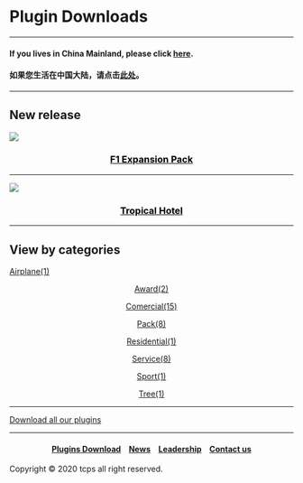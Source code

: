 <style>
h1 {text-align: center;}
h2 {text-align: left;}
h4 {text-align: center;}
h3 {text-align: center;}
p {text-align: center;}
</style>
<style type="text/css">
  #left{
        text-align:left;
  }
  #right{
        text-align:right;
  }
</style>

<h1><div id="left">Plugin Downloads</div></h1>
<hr>
<h4><div id="left">If you lives in China Mainland, please click <a href="/plugins/download/cn/eng">here</a>.</div></h4>
<h4><div id="left">如果您生活在中国大陆，请点击<a href="/plugins/download/cn">此处</a>。</div></h4>
<hr>
<h2>New release</h2>
<a href="/f1/"><img src="//ttcps.github.io/images/48d57497ff043f19ea72e10404ee4fd.png"></a>

<h3><a href="/f1/" style="color:black;">F1 Expansion Pack</a></h3>
<hr>
<a href="/tropical-hotel/"><img src="//ttcps.github.io/images/8fa981ab1bedc97d701e61c2f4cfffa.png"></a>
<h3><a href="/tropical-hotel/" style="color:black;">Tropical Hotel</a></h3>
<hr>
<h2>View by categories</h2>
<a href="airplane/" id="left">Airplane(1)</a>

<a href="award/" id="left">Award(2)</a>

<a href="comercial/" id="left">Comercial(15)</a>

<a href="pack/" id="left">Pack(8)</a>

<a href="residential/" id="left">Residential(1)</a>

<a href="service/" id="left">Service(8)</a>

<a href="sport/" id="left">Sport(1)</a>

<a href="tree/" id="left">Tree(1)</a>
<hr>
<a href="https://ttcps.github.io/plugins/tcps_all-plugins_20200802.zip" target="_blank" style="text-align: center;">Download all our plugins</a>
<hr>
<h4><a href="/plugins/download">Plugins Download</a>&emsp;<a href="/news">News</a>&emsp;<a href="/leadership">Leadership</a>&emsp;<a href="/contact">Contact us</a></h4>
Copyright © 2020 tcps all right reserved.
